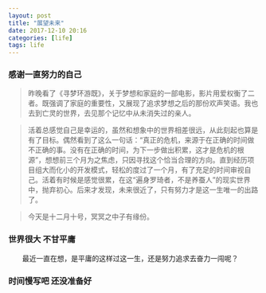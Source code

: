 ```yaml
---
layout: post
title: "展望未来"
date: 2017-12-10 20:16
categories: [life]
tags: life
---
```


### 感谢一直努力的自己

> 昨晚看了《寻梦环游既》，关于梦想和家庭的一部电影，影片用爱权衡了二者。既强调了家庭的重要性，又展现了追求梦想之后的那份欢声笑语。我也去到亡灵的世界，去见那个记忆中从未消失过的亲人。

> 活着总感觉自己是幸运的，虽然和想象中的世界相差很远，从此刻起也算是有了目标。偶然看到了这么一句话：“真正的危机，来源于在正确的时间做不正确的事。没有在正确的时间，为下一步做出积累，这才是危机的根源”，想想前三个月为之焦虑，只因寻找这个恰当合理的方向。直到经历项目组大而化小的开发模式，轻松的度过了一个月，有了充足的时间审视自己。活着有时候是感觉很累，在这“遍身罗琦者，不是养蚕人”的现实世界中，抛弃初心。后来才发现，未来很近了，只有努力才是这一生唯一的出路了。　

> 今天是十二月十号，冥冥之中子有缘份。

### 世界很大 不甘平庸

&emsp;&emsp;最近一直在想，是平庸的这样过这一生，还是努力追求去奋力一闯呢？

### 时间慢写吧 还没准备好
